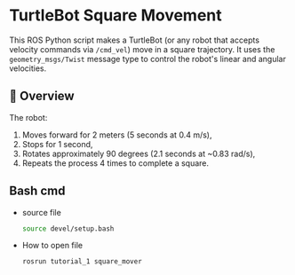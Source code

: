 # TurtleBot Square Movement

This ROS Python script makes a TurtleBot (or any robot that accepts velocity commands via `/cmd_vel`) move in a square trajectory.
It uses the `geometry_msgs/Twist` message type to control the robot's linear and angular velocities.

## 🧠 Overview

The robot:
1. Moves forward for 2 meters (5 seconds at 0.4 m/s),
2. Stops for 1 second,
3. Rotates approximately 90 degrees (2.1 seconds at ~0.83 rad/s),
4. Repeats the process 4 times to complete a square.

## Bash cmd

- source file
  ```bash
  source devel/setup.bash
  ```
- How to open file
  ```bash
  rosrun tutorial_1 square_mover
  
